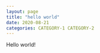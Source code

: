 ```yaml
---
layout: page
title: "hello world"
date: 2020-08-21
categories: CATEGORY-1 CATEGORY-2
---
```

Hello world!


